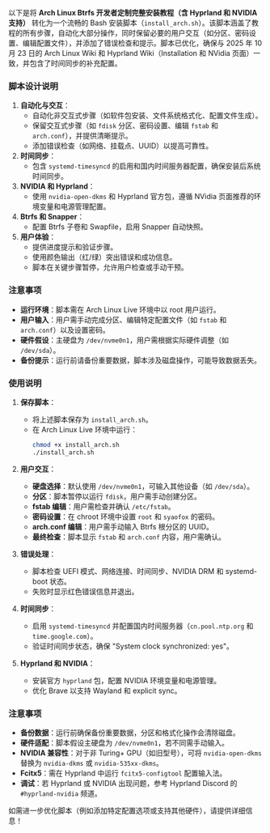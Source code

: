 
以下是将 **Arch Linux Btrfs 开发者定制完整安装教程（含 Hyprland 和 NVIDIA 支持）** 转化为一个流畅的 Bash 安装脚本（`install_arch.sh`）。该脚本涵盖了教程的所有步骤，自动化大部分操作，同时保留必要的用户交互（如分区、密码设置、编辑配置文件），并添加了错误检查和提示。脚本已优化，确保与 2025 年 10 月 23 日的 Arch Linux Wiki 和 Hyprland Wiki（Installation 和 NVidia 页面）一致，并包含了时间同步的补充配置。

### 脚本设计说明
1. **自动化与交互**：
   - 自动化非交互式步骤（如软件包安装、文件系统格式化、配置文件生成）。
   - 保留交互式步骤（如 `fdisk` 分区、密码设置、编辑 `fstab` 和 `arch.conf`），并提供清晰提示。
   - 添加错误检查（如网络、挂载点、UUID）以提高可靠性。
2. **时间同步**：
   - 包含 `systemd-timesyncd` 的启用和国内时间服务器配置，确保安装后系统时间同步。
3. **NVIDIA 和 Hyprland**：
   - 使用 `nvidia-open-dkms` 和 Hyprland 官方包，遵循 NVidia 页面推荐的环境变量和电源管理配置。
4. **Btrfs 和 Snapper**：
   - 配置 Btrfs 子卷和 Swapfile，启用 Snapper 自动快照。
5. **用户体验**：
   - 提供进度提示和验证步骤。
   - 使用颜色输出（红/绿）突出错误和成功信息。
   - 脚本在关键步骤暂停，允许用户检查或手动干预。

### 注意事项
- **运行环境**：脚本需在 Arch Linux Live 环境中以 root 用户运行。
- **用户输入**：用户需手动完成分区、编辑特定配置文件（如 `fstab` 和 `arch.conf`）以及设置密码。
- **硬件假设**：主硬盘为 `/dev/nvme0n1`，用户需根据实际硬件调整（如 `/dev/sda`）。
- **备份提示**：运行前请备份重要数据，脚本涉及磁盘操作，可能导致数据丢失。



### 使用说明
1. **保存脚本**：
   - 将上述脚本保存为 `install_arch.sh`。
   - 在 Arch Linux Live 环境中运行：
     ```bash
     chmod +x install_arch.sh
     ./install_arch.sh
     ```

2. **用户交互**：
   - **硬盘选择**：默认使用 `/dev/nvme0n1`，可输入其他设备（如 `/dev/sda`）。
   - **分区**：脚本暂停以运行 `fdisk`，用户需手动创建分区。
   - **fstab 编辑**：用户需检查并确认 `/etc/fstab`。
   - **密码设置**：在 chroot 环境中设置 `root` 和 `syaofox` 的密码。
   - **arch.conf 编辑**：用户需手动输入 Btrfs 根分区的 UUID。
   - **最终检查**：脚本显示 `fstab` 和 `arch.conf` 内容，用户需确认。

3. **错误处理**：
   - 脚本检查 UEFI 模式、网络连接、时间同步、NVIDIA DRM 和 systemd-boot 状态。
   - 失败时显示红色错误信息并退出。

4. **时间同步**：
   - 启用 `systemd-timesyncd` 并配置国内时间服务器（`cn.pool.ntp.org` 和 `time.google.com`）。
   - 验证时间同步状态，确保 "System clock synchronized: yes"。

5. **Hyprland 和 NVIDIA**：
   - 安装官方 `hyprland` 包，配置 NVIDIA 环境变量和电源管理。
   - 优化 Brave 以支持 Wayland 和 explicit sync。

### 注意事项
- **备份数据**：运行前确保备份重要数据，分区和格式化操作会清除磁盘。
- **硬件适配**：脚本假设主硬盘为 `/dev/nvme0n1`，若不同需手动输入。
- **NVIDIA 兼容性**：对于非 Turing+ GPU（如旧型号），可将 `nvidia-open-dkms` 替换为 `nvidia-dkms` 或 `nvidia-535xx-dkms`。
- **Fcitx5**：需在 Hyprland 中运行 `fcitx5-configtool` 配置输入法。
- **调试**：若 Hyprland 或 NVIDIA 出现问题，参考 Hyprland Discord 的 `#hyprland-nvidia` 频道。

如需进一步优化脚本（例如添加特定配置选项或支持其他硬件），请提供详细信息！